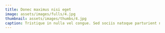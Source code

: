 ```yaml
---
title: Donec maximus nisi eget
image: assets/images/fulls/4.jpg
thumbnail: assets/images/thumbs/4.jpg
caption: Tristique in nulla vel congue. Sed sociis natoque parturient nascetur.
---
```

